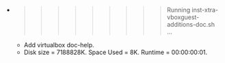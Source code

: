 * >>>>>>>>> Running inst-xtra-vboxguest-additions-doc.sh ...
  * Add virtualbox doc-help.
  * Disk size = 7188828K. Space Used = 8K. Runtime = 00:00:00:01.
